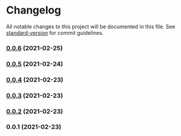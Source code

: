 # Changelog

All notable changes to this project will be documented in this file. See [standard-version](https://github.com/conventional-changelog/standard-version) for commit guidelines.

### [0.0.6](https://github.com/pahud/projen-automate-it/compare/v0.0.5...v0.0.6) (2021-02-25)

### [0.0.5](https://github.com/pahud/projen-automate-it/compare/v0.0.4...v0.0.5) (2021-02-24)

### [0.0.4](https://github.com/pahud/projen-extensions/compare/v0.0.3...v0.0.4) (2021-02-23)

### [0.0.3](https://github.com/pahud/projen-extensions/compare/v0.0.2...v0.0.3) (2021-02-23)

### [0.0.2](https://github.com/pahud/projen-extensions/compare/v0.0.1...v0.0.2) (2021-02-23)

### 0.0.1 (2021-02-23)
